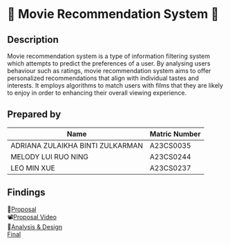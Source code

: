 # 🎥 Movie Recommendation System 🎥

## Description 
Movie recommendation system is a type of information filtering system which attempts to predict the preferences of a user. By analysing users behaviour such as ratings, movie recommendation system aims to offer personalized recommendations that align with individual tastes and interests. It employs algorithms to match users with films that they are likely to enjoy in order to enhancing their overall viewing experience.

## Prepared by 

| Name                                     | Matric Number | 
|------------------------------------------|---------------|
| ADRIANA ZULAIKHA BINTI ZULKARMAN  | A23CS0035     | 
| MELODY LUI RUO NING      | A23CS0244     |
| LEO MIN XUE                 | A23CS0237    |


## Findings
📄[Proposal](https://github.com/jjn7702/SECJ1023-PT2/tree/main/Submission/sec04_23242/Group%205/Proposal) <br>
📽[Proposal Video](https://youtu.be/x3d3-U1fO6s?si=W9Gs7ogg82IptGdw) <br>
🫧[Analysis & Design](https://github.com/jjn7702/SECJ1023-PT2/tree/main/Submission/sec04_23242/Group%205/Analysis-Design) <br>
[Final](https://github.com/jjn7702/SECJ1023-PT2/tree/main/Submission/sec04_23242/Group%205/Final)

